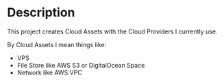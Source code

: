 # Description
This project creates Cloud Assets with the Cloud Providers I
currently use.

By Cloud Assets I mean things like:
- VPS
- File Store like AWS S3 or DigitalOcean Space
- Network like AWS VPC
